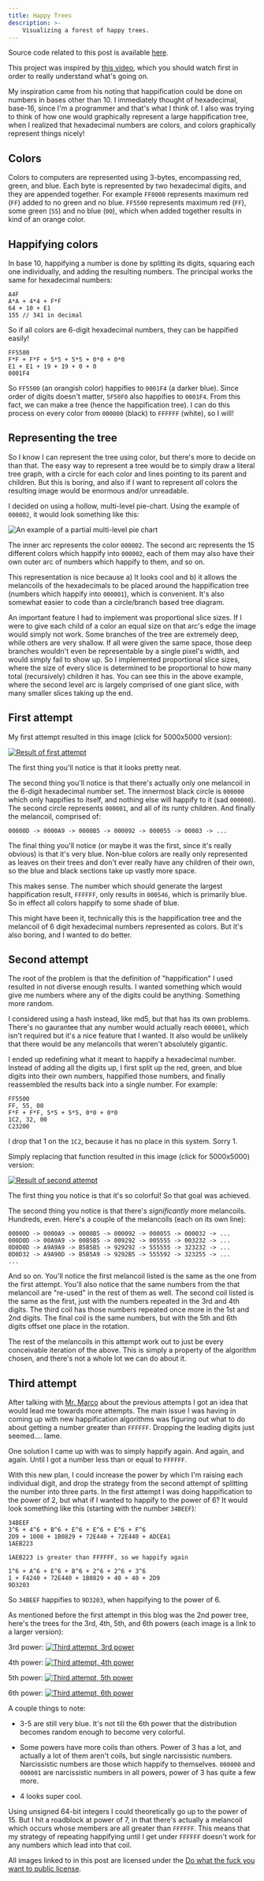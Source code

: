 ```yaml
---
title: Happy Trees
description: >-
    Visualizing a forest of happy trees.
---
```


Source code related to this post is available [here](https://github.com/mediocregopher/happy-tree).

This project was inspired by [this video](https://www.youtube.com/watch?v=_DpzAvb3Vk4),
which you should watch first in order to really understand what's going on.

My inspiration came from his noting that happification could be done on numbers
in bases other than 10. I immediately thought of hexadecimal, base-16, since I'm
a programmer and that's what I think of. I also was trying to think of how one
would graphically represent a large happification tree, when I realized that
hexadecimal numbers are colors, and colors graphically represent things nicely!

## Colors

Colors to computers are represented using 3-bytes, encompassing red, green, and
blue. Each byte is represented by two hexadecimal digits, and they are appended
together. For example `FF0000` represents maximum red (`FF`) added to no green
and no blue. `FF5500` represents maximum red (`FF`), some green (`55`) and no
blue (`00`), which when added together results in kind of an orange color.

## Happifying colors

In base 10, happifying a number is done by splitting its digits, squaring each
one individually, and adding the resulting numbers. The principal works the same
for hexadecimal numbers:

```
A4F
A*A + 4*4 + F*F
64 + 10 + E1
155 // 341 in decimal
```

So if all colors are 6-digit hexadecimal numbers, they can be happified easily!

```
FF5500
F*F + F*F + 5*5 + 5*5 + 0*0 + 0*0
E1 + E1 + 19 + 19 + 0 + 0
0001F4
```

So `FF5500` (an orangish color) happifies to `0001F4` (a darker blue). Since
order of digits doesn't matter, `5F50F0` also happifies to `0001F4`. From this
fact, we can make a tree (hence the happification tree). I can do this process
on every color from `000000` (black) to `FFFFFF` (white), so I will!

## Representing the tree

So I know I can represent the tree using color, but there's more to decide on
than that. The easy way to represent a tree would be to simply draw a literal
tree graph, with a circle for each color and lines pointing to its parent and
children. But this is boring, and also if I want to represent *all* colors the
resulting image would be enormous and/or unreadable.

I decided on using a hollow, multi-level pie-chart. Using the example
of `000002`, it would look something like this:

![An example of a partial multi-level pie chart](/img/happy-tree/partial.png)

The inner arc represents the color `000002`. The second arc represents the 15
different colors which happify into `000002`, each of them may also have their
own outer arc of numbers which happify to them, and so on.

This representation is nice because a) It looks cool and b) it allows the
melancoils of the hexadecimals to be placed around the happification tree
(numbers which happify into `000001`), which is convenient. It's also somewhat
easier to code than a circle/branch based tree diagram.

An important feature I had to implement was proportional slice sizes. If I were
to give each child of a color an equal size on that arc's edge the image would
simply not work.  Some branches of the tree are extremely deep, while others are
very shallow. If all were given the same space, those deep branches wouldn't
even be representable by a single pixel's width, and would simply fail to show
up. So I implemented proportional slice sizes, where the size of every slice is
determined to be proportional to how many total (recursively) children it has.
You can see this in the above example, where the second level arc is largely
comprised of one giant slice, with many smaller slices taking up the end.

## First attempt

My first attempt resulted in this image (click for 5000x5000 version):

[![Result of first attempt](/img/happy-tree/happy-tree-atmp1-small.png)](/img/happy-tree/happy-tree-atmp1.png)

The first thing you'll notice is that it looks pretty neat.

The second thing you'll notice is that there's actually only one melancoil in
the 6-digit hexadecimal number set. The innermost black circle is `000000` which
only happifies to itself, and nothing else will happify to it (sad `000000`).
The second circle represents `000001`, and all of its runty children. And
finally the melancoil, comprised of:

```
00000D -> 0000A9 -> 0000B5 -> 000092 -> 000055 -> 00003 -> ...
```

The final thing you'll notice (or maybe it was the first, since it's really
obvious) is that it's very blue. Non-blue colors are really only represented as
leaves on their trees and don't ever really have any children of their own, so
the blue and black sections take up vastly more space.

This makes sense. The number which should generate the largest happification
result, `FFFFFF`, only results in `000546`, which is primarily blue. So in effect
all colors happify to some shade of blue.

This might have been it, technically this is the happification tree and the
melancoil of 6 digit hexadecimal numbers represented as colors. But it's also
boring, and I wanted to do better.

## Second attempt

The root of the problem is that the definition of "happification" I used
resulted in not diverse enough results. I wanted something which would give me
numbers where any of the digits could be anything. Something more random.

I considered using a hash instead, like md5, but that has its own problems.
There's no gaurantee that any number would actually reach `000001`, which isn't
required but it's a nice feature that I wanted. It also would be unlikely that
there would be any melancoils that weren't absolutely gigantic.

I ended up redefining what it meant to happify a hexadecimal number. Instead of
adding all the digits up, I first split up the red, green, and blue digits into
their own numbers, happified those numbers, and finally reassembled the results
back into a single number. For example:

```
FF5500
FF, 55, 00
F*F + F*F, 5*5 + 5*5, 0*0 + 0*0
1C2, 32, 00
C23200
```

I drop that 1 on the `1C2`, because it has no place in this system. Sorry 1.

Simply replacing that function resulted in this image (click for 5000x5000) version:

[![Result of second attempt](/img/happy-tree/happy-tree-atmp2-small.png)](/img/happy-tree/happy-tree-atmp2.png)

The first thing you notice is that it's so colorful! So that goal was achieved.

The second thing you notice is that there's *significantly* more melancoils.
Hundreds, even. Here's a couple of the melancoils (each on its own line):

```
00000D -> 0000A9 -> 0000B5 -> 000092 -> 000055 -> 000032 -> ...
000D0D -> 00A9A9 -> 00B5B5 -> 009292 -> 005555 -> 003232 -> ...
0D0D0D -> A9A9A9 -> B5B5B5 -> 929292 -> 555555 -> 323232 -> ...
0D0D32 -> A9A90D -> B5B5A9 -> 9292B5 -> 555592 -> 323255 -> ...
...
```

And so on. You'll notice the first melancoil listed is the same as the one from
the first attempt. You'll also notice that the same numbers from the that
melancoil are "re-used" in the rest of them as well. The second coil listed is
the same as the first, just with the numbers repeated in the 3rd and 4th digits.
The third coil has those numbers repeated once more in the 1st and 2nd digits.
The final coil is the same numbers, but with the 5th and 6th digits offset one
place in the rotation.

The rest of the melancoils in this attempt work out to just be every conceivable
iteration of the above. This is simply a property of the algorithm chosen, and
there's not a whole lot we can do about it.

## Third attempt

After talking with [Mr. Marco](/members/#marcopolo) about the previous attempts
I got an idea that would lead me towards more attempts. The main issue I was
having in coming up with new happification algorithms was figuring out what to
do about getting a number greater than `FFFFFF`. Dropping the leading digits
just seemed.... lame.

One solution I came up with was to simply happify again. And again, and again.
Until I got a number less than or equal to `FFFFFF`.

With this new plan, I could increase the power by which I'm raising each
individual digit, and drop the strategy from the second attempt of splitting the
number into three parts. In the first attempt I was doing happification to the
power of 2, but what if I wanted to happify to the power of 6? It would look
something like this (starting with the number `34BEEF`):

```
34BEEF
3^6 + 4^6 + B^6 + E^6 + E^6 + E^6 + F^6
2D9 + 1000 + 1B0829 + 72E440 + 72E440 + ADCEA1
1AEB223

1AEB223 is greater than FFFFFF, so we happify again

1^6 + A^6 + E^6 + B^6 + 2^6 + 2^6 + 3^6
1 + F4240 + 72E440 + 1B0829 + 40 + 40 + 2D9
9D3203
```

So `34BEEF` happifies to `9D3203`, when happifying to the power of 6.

As mentioned before the first attempt in this blog was the 2nd power tree,
here's the trees for the 3rd, 4th, 5th, and 6th powers (each image is a link to
a larger version):

3rd power:
[![Third attempt, 3rd power](/img/happy-tree/happy-tree-atmp3-pow3-small.png)](/img/happy-tree/happy-tree-atmp3-pow3.png)

4th power:
[![Third attempt, 4th power](/img/happy-tree/happy-tree-atmp3-pow4-small.png)](/img/happy-tree/happy-tree-atmp3-pow4.png)

5th power:
[![Third attempt, 5th power](/img/happy-tree/happy-tree-atmp3-pow5-small.png)](/img/happy-tree/happy-tree-atmp3-pow5.png)

6th power:
[![Third attempt, 6th power](/img/happy-tree/happy-tree-atmp3-pow6-small.png)](/img/happy-tree/happy-tree-atmp3-pow6.png)

A couple things to note:

* 3-5 are still very blue. It's not till the 6th power that the distribution
  becomes random enough to become very colorful.

* Some powers have more coils than others. Power of 3 has a lot, and actually a
  lot of them aren't coils, but single narcissistic numbers. Narcissistic
  numbers are those which happify to themselves. `000000` and `000001` are
  narcissistic numbers in all powers, power of 3 has quite a few more.

* 4 looks super cool.

Using unsigned 64-bit integers I could theoretically go up to the power of 15.
But I hit a roadblock at power of 7, in that there's actually a melancoil which
occurs whose members are all greater than `FFFFFF`. This means that my strategy
of repeating happifying until I get under `FFFFFF` doesn't work for any numbers
which lead into that coil.

 All images linked to in this post are licensed under the [Do what the fuck you
 want to public license](http://www.wtfpl.net/txt/copying/).
